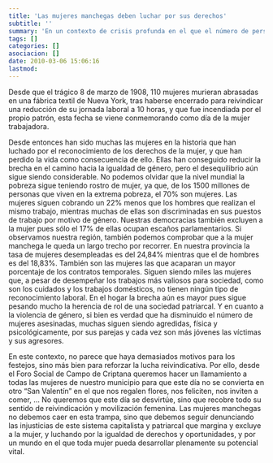 ```yaml
---
title: 'Las mujeres manchegas deben luchar por sus derechos'
subtitle: ''
summary: 'En un contexto de crisis profunda en el que el número de personas paradas en Campo de Criptana ronda ya los 1500, con un porcentaje de mujeres desempleadas muy superior al de hombres, el día de la mujer trabajadora se volverá a celebrar con excursiones culturales, comidas y sesiones de spa. '
tags: []
categories: []
asociacion: []
date: 2010-03-06 15:06:16
lastmod:
---
```


Desde que el trágico 8 de marzo de 1908, 110 mujeres murieran abrasadas en una fábrica textil de Nueva York, tras haberse encerrado para reivindicar una reducción de su jornada laboral a 10 horas, y que fue incendiada por el propio patrón, esta fecha se viene conmemorando como día de la mujer trabajadora.

Desde entonces han sido muchas las mujeres en la historia que han luchado por el reconocimiento de los derechos de la mujer,  y que han perdido la vida como consecuencia de ello.  Ellas han conseguido reducir la brecha en el camino hacia la igualdad de género, pero el desequilibrio aún sigue siendo considerable. No podemos olvidar que la nivel mundial la pobreza sigue teniendo rostro de mujer, ya que, de los 1500 millones de personas que viven en la extrema pobreza, el 70% son mujeres.  Las mujeres siguen cobrando un 22% menos que los hombres que realizan el mismo trabajo, mientras muchas de ellas son discriminadas en sus puestos de trabajo por motivo de género. Nuestras democracias también excluyen a la mujer pues sólo el 17% de ellas ocupan escaños parlamentarios. Si observamos nuestra región, también podemos comprobar que a la mujer manchega le queda un largo trecho por recorrer. En nuestra provincia la tasa de mujeres desempleadas es del 24,84% mientras que el de hombres es del 18,83%. También son las mujeres las que acaparan un mayor porcentaje de los contratos temporales. Siguen siendo miles las mujeres que, a pesar de desempeñar los trabajos más valiosos para sociedad, como son los cuidados y los trabajos domésticos, no tienen ningún tipo de reconocimiento laboral. En el hogar la brecha aún es mayor pues sigue pesando mucho la herencia de rol de una sociedad patriarcal. Y en cuanto a la violencia de género, si bien es verdad que ha disminuido el número de mujeres asesinadas, muchas siguen siendo agredidas, física y psicológicamente, por sus parejas y cada vez son más jóvenes las víctimas y sus agresores.

En este contexto, no parece que haya demasiados motivos para los festejos, sino más bien para reforzar la lucha reivindicativa.  Por ello, desde el Foro Social de Campo de Criptana queremos hacer un llamamiento a todas las mujeres de nuestro municipio para que este día no se convierta en otro “San Valentín” en el que nos regalen flores, nos feliciten, nos inviten a comer, … No queremos que este día se desvirtúe, sino que recobre todo su sentido de reivindicación y movilización femenina. Las mujeres manchegas no debemos caer en esta trampa, sino que debemos seguir denunciando las injusticias de este sistema capitalista y patriarcal que margina y excluye a la mujer, y luchando por la igualdad de derechos y oportunidades, y por un mundo en el que toda mujer pueda desarrollar plenamente su potencial vital.

